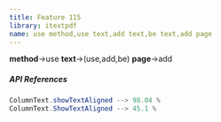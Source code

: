 ```yaml
---
title: Feature 115
library: itextpdf
name: use method,use text,add text,be text,add page
---
```


**method**->use **text**->(use,add,be) **page**->add 

##### API References

```java
ColumnText.showTextAligned --> 98.04 %
ColumnText.ShowTextAligned --> 45.1 %
```
